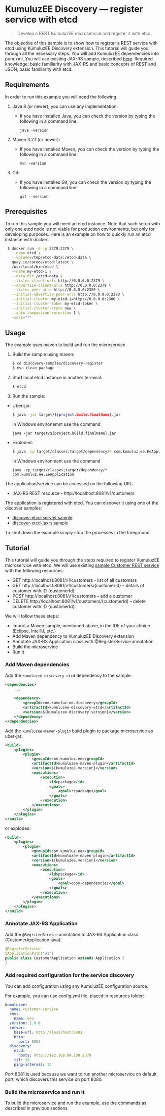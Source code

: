 # KumuluzEE Discovery &mdash; register service with etcd 

> Develop a REST KumuluzEE microservice and register it with etcd.

The objective of this sample is to show how to register a REST service with etcd using KumuluzEE Discovery extension.
This tutorial will guide you through all the necessary steps. You will add KumuluzEE dependencies into pom.xml.
You will use existing JAX-RS sample, described [here](https://github.com/kumuluz/kumuluzee-samples/tree/master/jax-rs).
Required knowledge: basic familiarity with JAX-RS and basic concepts of REST and JSON; basic familiarity with etcd.

## Requirements

In order to run this example you will need the following:

1. Java 8 (or newer), you can use any implementation:
    * If you have installed Java, you can check the version by typing the following in a command line:
        
        ```
        java -version
        ```

2. Maven 3.2.1 (or newer):
    * If you have installed Maven, you can check the version by typing the following in a command line:
        
        ```
        mvn -version
        ```
3. Git:
    * If you have installed Git, you can check the version by typing the following in a command line:
    
        ```
        git --version
        ```

## Prerequisites

To run this sample you will need an etcd instance. Note that such setup with only one etcd node is not viable for 
production environments, but only for developing purposes. Here is an example on how to quickly run an etcd instance 
with docker:

   ```bash
    $ docker run -d -p 2379:2379 \
      --name etcd \
      --volume=/tmp/etcd-data:/etcd-data \
      quay.io/coreos/etcd:latest \
      /usr/local/bin/etcd \
      --name my-etcd-1 \
      --data-dir /etcd-data \
      --listen-client-urls http://0.0.0.0:2379 \
      --advertise-client-urls http://0.0.0.0:2379 \
      --listen-peer-urls http://0.0.0.0:2380 \
      --initial-advertise-peer-urls http://0.0.0.0:2380 \
      --initial-cluster my-etcd-1=http://0.0.0.0:2380 \
      --initial-cluster-token my-etcd-token \
      --initial-cluster-state new \
      --auto-compaction-retention 1 \
      -cors="*"
   ```

## Usage

The example uses maven to build and run the microservice.

1. Build the sample using maven:

    ```bash
    $ cd discovery-samples/discovery-register
    $ mvn clean package
    ```

2. Start local etcd instance in another terminal:

    ```bash
    $ etcd
    ```

3. Run the sample:
* Uber-jar:

    ```bash
    $ java -jar target/${project.build.finalName}.jar
    ```
    
    in Windows environemnt use the command
    ```batch
    java -jar target/${project.build.finalName}.jar
    ```

* Exploded:

    ```bash
    $ java -cp target/classes:target/dependency/* com.kumuluz.ee.EeApplication
    ```
    
    in Windows environment use the command
    ```batch
    java -cp target/classes;target/dependency/* com.kumuluz.ee.EeApplication
    ```
    
    
The application/service can be accessed on the following URL:
* JAX-RS REST resource - http://localhost:8081/v1/customers

The application is registered with etcd. You can discover it using one of the discover samples:
* [discover-etcd-servlet sample](https://github.com/kumuluz/kumuluzee-samples/tree/master/kumuluzee-discovery-etcd/discovery-etcd-discover-servlet)
* [discover-etcd-jaxrs sample](https://github.com/kumuluz/kumuluzee-samples/tree/master/kumuluzee-discovery-etcd/discovery-etcd-discover-jaxrs)

To shut down the example simply stop the processes in the foreground.

## Tutorial

This tutorial will guide you through the steps required to register KumuluzEE microservice with etcd. 
We will use existing [sample Customer REST service](https://github.com/kumuluz/kumuluzee-samples/tree/master/jax-rs) with the following resources:
* GET http://localhost:8081/v1/customers - list of all customers 
* GET http://localhost:8081/v1/customers/{customerId} – details of customer with ID {customerId}
* POST http://localhost:8081/v1/customers – add a customer
* DELETE http://localhost:8081/v1/customers/{customerId} – delete customer with ID {customerId}

We will follow these steps:
* Import a Maven sample, mentioned above, in the IDE of your choice (Eclipse, IntelliJ, etc.)
* Add Maven dependency to KumuluzEE Discovery extension
* Annotate JAX-RS Application class with @RegisterService annotation
* Build the microservice
* Run it

### Add Maven dependencies

Add the `kumuluzee-discovery-etcd` dependency to the sample:
```xml
<dependencies>
    ...
    
    <dependency>
        <groupId>com.kumuluz.ee.discovery</groupId>
        <artifactId>kumuluzee-discovery-etcd</artifactId>
        <version>${kumuluzee-discovery.version}</version>
    </dependency>
</dependencies>
```
Add the `kumuluzee-maven-plugin` build plugin to package microservice as uber-jar:

```xml
<build>
    <plugins>
        <plugin>
            <groupId>com.kumuluz.ee</groupId>
            <artifactId>kumuluzee-maven-plugin</artifactId>
            <version>${kumuluzee.version}</version>
            <executions>
                <execution>
                    <id>package</id>
                    <goals>
                        <goal>repackage</goal>
                    </goals>
                </execution>
            </executions>
        </plugin>
    </plugins>
</build>
```

or exploded:

```xml
<build>
    <plugins>
        <plugin>
            <groupId>com.kumuluz.ee</groupId>
            <artifactId>kumuluzee-maven-plugin</artifactId>
            <version>${kumuluzee.version}</version>
            <executions>
                <execution>
                    <id>package</id>
                    <goals>
                        <goal>copy-dependencies</goal>
                    </goals>
                </execution>
            </executions>
        </plugin>
    </plugins>
</build>
```

### Annotate JAX-RS Application

Add the `@RegisterService` annotation to JAX-RS Application class (CustomerApplication.java):

```java
@RegisterService
@ApplicationPath("v1")
public class CustomerApplication extends Application {
}
```

### Add required configuration for the service discovery

You can add configuration using any KumuluzEE configuration source.

For example, you can use config.yml file, placed in resources folder:
```yaml
kumuluzee:
  name: customer-service
  env:
    name: dev
  version: 1.0.0
  server:
    base-url: http://localhost:8081
    http:
      port: 8081
  discovery:
    etcd:
      hosts: http://192.168.99.100:2379
    ttl: 20
    ping-interval: 15
```

Port 8081 is used because we want to run another microservice on default port, which discovers this service on port 8080.

### Build the microservice and run it

To build the microservice and run the example, use the commands as described in previous sections.